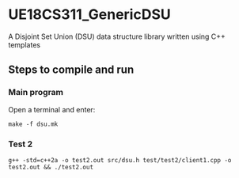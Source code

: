 # UE18CS311_GenericDSU
A Disjoint Set Union (DSU) data structure library written using C++ templates

## Steps to compile and run

### Main program

Open a terminal and enter:
```
make -f dsu.mk
```

### Test 2

```
g++ -std=c++2a -o test2.out src/dsu.h test/test2/client1.cpp -o test2.out && ./test2.out
```
